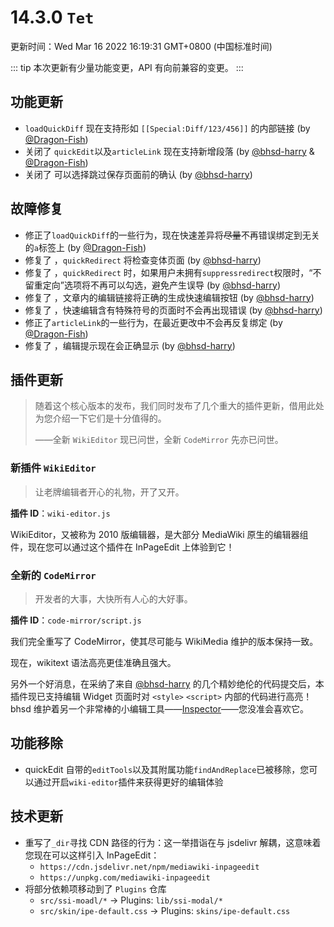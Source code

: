 # 14.3.0 `Tet`

更新时间：Wed Mar 16 2022 16:19:31 GMT+0800 (中国标准时间)

::: tip
本次更新有少量功能变更，API 有向前兼容的变更。
:::

## 功能更新

- `loadQuickDiff` 现在支持形如 `[[Special:Diff/123/456]]` 的内部链接 (by [@Dragon-Fish](https://github.com/Dragon-Fish))
- 关闭了 <issues id="137" /> `quickEdit`以及`articleLink` 现在支持新增段落 (by [@bhsd-harry](https://github.com/bhsd-harry) & [@Dragon-Fish](https://github.com/Dragon-Fish))
- 关闭了 <issues id="145" /> 可以选择跳过保存页面前的确认 (by [@bhsd-harry](https://github.com/bhsd-harry))

## 故障修复

- 修正了`loadQuickDiff`的一些行为，现在快速差异将~~尽量~~不再错误绑定到无关的`a`标签上 (by [@Dragon-Fish](https://github.com/Dragon-Fish))
- 修复了 <issues id="127" />，`quickRedirect` 将检查变体页面 (by [@bhsd-harry](https://github.com/bhsd-harry))
- 修复了 <issues id="161" />，`quickRedirect` 时，如果用户未拥有`suppressredirect`权限时，“不留重定向”选项将不再可以勾选，避免产生误导 (by [@bhsd-harry](https://github.com/bhsd-harry))
- 修复了 <issues id="163" />，文章内的编辑链接将正确的生成快速编辑按钮 (by [@bhsd-harry](https://github.com/bhsd-harry))
- 修复了 <issues id="150" />，快速编辑含有特殊符号的页面时不会再出现错误 (by [@bhsd-harry](https://github.com/bhsd-harry))
- 修正了`articleLink`的一些行为，在最近更改中不会再反复绑定 (by [@Dragon-Fish](https://github.com/Dragon-Fish))
- 修复了 <issues id="177" />，编辑提示现在会正确显示 (by [@bhsd-harry](https://github.com/bhsd-harry))

## 插件更新

> 随着这个核心版本的发布，我们同时发布了几个重大的插件更新，借用此处为您介绍一下它们是十分值得的。
>
> ——全新 `WikiEditor` 现已问世，全新 `CodeMirror` 先亦已问世。

### 新插件 `WikiEditor`

> 让老牌编辑者开心的礼物，开了又开。

**插件 ID**：`wiki-editor.js`

WikiEditor，又被称为 2010 版编辑器，是大部分 MediaWiki 原生的编辑器组件，现在您可以通过这个插件在 InPageEdit 上体验到它！

### 全新的 `CodeMirror`

> 开发者的大事，大快所有人心的大好事。

**插件 ID**：`code-mirror/script.js`

我们完全重写了 CodeMirror，使其尽可能与 WikiMedia 维护的版本保持一致。

现在，wikitext 语法高亮更佳准确且强大。

另外一个好消息，在采纳了来自 [@bhsd-harry](https://github.com/bhsd-harry) 的几个精妙绝伦的代码提交后，本插件现已支持编辑 Widget 页面时对 `<style>` `<script>` 内部的代码进行高亮！bhsd 维护着另一个非常棒的小编辑工具——[Inspector](https://zh.moegirl.org.cn/User:Bhsd/Inspector)——您没准会喜欢它。

## 功能移除

- quickEdit 自带的`editTools`以及其附属功能`findAndReplace`已被移除，您可以通过开启`wiki-editor`插件来获得更好的编辑体验

## 技术更新

- 重写了`_dir`寻找 CDN 路径的行为：这一举措诣在与 jsdelivr 解耦，这意味着您现在可以这样引入 InPageEdit：
  - `https://cdn.jsdelivr.net/npm/mediawiki-inpageedit`
  - `https://unpkg.com/mediawiki-inpageedit`
- 将部分依赖项移动到了 `Plugins` 仓库
  - `src/ssi-moadl/*` → Plugins: `lib/ssi-modal/*`
  - `src/skin/ipe-default.css` → Plugins: `skins/ipe-default.css`
